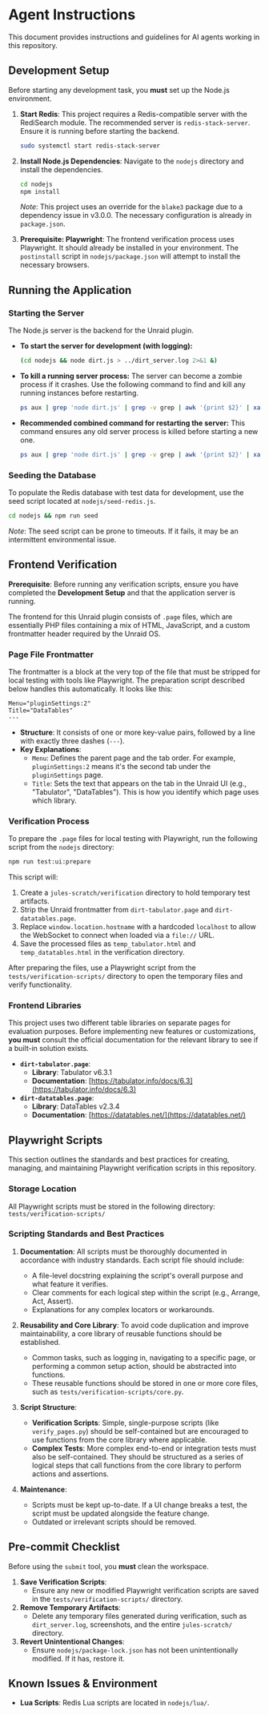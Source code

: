 # Agent Instructions

This document provides instructions and guidelines for AI agents working in this repository.

## Development Setup

Before starting any development task, you **must** set up the Node.js environment.

1.  **Start Redis**: This project requires a Redis-compatible server with the RediSearch module. The recommended server is `redis-stack-server`. Ensure it is running before starting the backend.
    ```bash
    sudo systemctl start redis-stack-server
    ```

2.  **Install Node.js Dependencies**: Navigate to the `nodejs` directory and install the dependencies.
    ```bash
    cd nodejs
    npm install
    ```
    *Note*: This project uses an override for the `blake3` package due to a dependency issue in v3.0.0. The necessary configuration is already in `package.json`.

3.  **Prerequisite: Playwright**: The frontend verification process uses Playwright. It should already be installed in your environment. The `postinstall` script in `nodejs/package.json` will attempt to install the necessary browsers.

## Running the Application

### Starting the Server

The Node.js server is the backend for the Unraid plugin.

-   **To start the server for development (with logging):**
    ```bash
    (cd nodejs && node dirt.js > ../dirt_server.log 2>&1 &)
    ```

-   **To kill a running server process:**
    The server can become a zombie process if it crashes. Use the following command to find and kill any running instances before restarting.
    ```bash
    ps aux | grep 'node dirt.js' | grep -v grep | awk '{print $2}' | xargs kill -9 || true
    ```

-   **Recommended combined command for restarting the server:**
    This command ensures any old server process is killed before starting a new one.
    ```bash
    ps aux | grep 'node dirt.js' | grep -v grep | awk '{print $2}' | xargs kill -9 || true; (cd nodejs && npm install && npm run start > ../dirt_server.log 2>&1 &)
    ```

### Seeding the Database

To populate the Redis database with test data for development, use the seed script located at `nodejs/seed-redis.js`.

```bash
cd nodejs && npm run seed
```
*Note*: The seed script can be prone to timeouts. If it fails, it may be an intermittent environmental issue.

## Frontend Verification

**Prerequisite**: Before running any verification scripts, ensure you have completed the **Development Setup** and that the application server is running.

The frontend for this Unraid plugin consists of `.page` files, which are essentially PHP files containing a mix of HTML, JavaScript, and a custom frontmatter header required by the Unraid OS.

### Page File Frontmatter

The frontmatter is a block at the very top of the file that must be stripped for local testing with tools like Playwright. The preparation script described below handles this automatically. It looks like this:
```
Menu="pluginSettings:2"
Title="DataTables"
---
```
-   **Structure**: It consists of one or more key-value pairs, followed by a line with exactly three dashes (`---`).
-   **Key Explanations**:
    -   `Menu`: Defines the parent page and the tab order. For example, `pluginSettings:2` means it's the second tab under the `pluginSettings` page.
    -   `Title`: Sets the text that appears on the tab in the Unraid UI (e.g., "Tabulator", "DataTables"). This is how you identify which page uses which library.

### Verification Process

To prepare the `.page` files for local testing with Playwright, run the following script from the `nodejs` directory:

```bash
npm run test:ui:prepare
```

This script will:
1.  Create a `jules-scratch/verification` directory to hold temporary test artifacts.
2.  Strip the Unraid frontmatter from `dirt-tabulator.page` and `dirt-datatables.page`.
3.  Replace `window.location.hostname` with a hardcoded `localhost` to allow the WebSocket to connect when loaded via a `file://` URL.
4.  Save the processed files as `temp_tabulator.html` and `temp_datatables.html` in the verification directory.

After preparing the files, use a Playwright script from the `tests/verification-scripts/` directory to open the temporary files and verify functionality.

### Frontend Libraries

This project uses two different table libraries on separate pages for evaluation purposes. Before implementing new features or customizations, **you must** consult the official documentation for the relevant library to see if a built-in solution exists.

-   **`dirt-tabulator.page`**:
    -   **Library**: Tabulator v6.3.1
    -   **Documentation**: [https://tabulator.info/docs/6.3](https://tabulator.info/docs/6.3)
-   **`dirt-datatables.page`**:
    -   **Library**: DataTables v2.3.4
    -   **Documentation**: [https://datatables.net/](https://datatables.net/)


## Playwright Scripts

This section outlines the standards and best practices for creating, managing, and maintaining Playwright verification scripts in this repository.

### Storage Location

All Playwright scripts must be stored in the following directory:
`tests/verification-scripts/`

### Scripting Standards and Best Practices

1.  **Documentation**: All scripts must be thoroughly documented in accordance with industry standards. Each script file should include:
    *   A file-level docstring explaining the script's overall purpose and what feature it verifies.
    *   Clear comments for each logical step within the script (e.g., Arrange, Act, Assert).
    *   Explanations for any complex locators or workarounds.

2.  **Reusability and Core Library**: To avoid code duplication and improve maintainability, a core library of reusable functions should be established.
    *   Common tasks, such as logging in, navigating to a specific page, or performing a common setup action, should be abstracted into functions.
    *   These reusable functions should be stored in one or more core files, such as `tests/verification-scripts/core.py`.

3.  **Script Structure**:
    *   **Verification Scripts**: Simple, single-purpose scripts (like `verify_pages.py`) should be self-contained but are encouraged to use functions from the core library where applicable.
    *   **Complex Tests**: More complex end-to-end or integration tests must also be self-contained. They should be structured as a series of logical steps that call functions from the core library to perform actions and assertions.

4.  **Maintenance**:
    *   Scripts must be kept up-to-date. If a UI change breaks a test, the script must be updated alongside the feature change.
    *   Outdated or irrelevant scripts should be removed.

## Pre-commit Checklist

Before using the `submit` tool, you **must** clean the workspace.

1.  **Save Verification Scripts**:
    -   Ensure any new or modified Playwright verification scripts are saved in the `tests/verification-scripts/` directory.
2.  **Remove Temporary Artifacts**:
    -   Delete any temporary files generated during verification, such as `dirt_server.log`, screenshots, and the entire `jules-scratch/` directory.
3.  **Revert Unintentional Changes**:
    -   Ensure `nodejs/package-lock.json` has not been unintentionally modified. If it has, restore it.

## Known Issues & Environment

-   **Lua Scripts**: Redis Lua scripts are located in `nodejs/lua/`.
